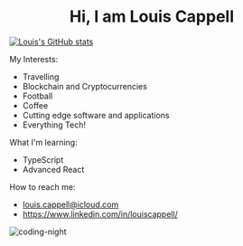 
<h1 align="center">Hi, I am Louis Cappell </h1>


[![Louis's GitHub stats](https://github-readme-stats.vercel.app/api?username=LCappell)](https://github.com/LCappell/github-readme-stats)

                                               
 
  My Interests: 
  
- Travelling 
- Blockchain and Cryptocurrencies 
- Football 
- Coffee 
- Cutting edge software and applications
- Everything Tech!

What I'm learning: 

- TypeScript
- Advanced React 

 
 How to reach me:
 - louis.cappell@icloud.com 
 - https://www.linkedin.com/in/louiscappell/
 
 
 
 ![coding-night](https://i.pinimg.com/originals/e4/26/70/e426702edf874b181aced1e2fa5c6cde.gif)



